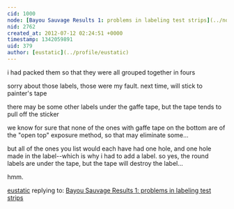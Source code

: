```yaml
---
cid: 1000
node: [Bayou Sauvage Results 1: problems in labeling test strips](../notes/sara/7-11-2012/bayou-sauvage-results-1-problems-labeling-test-strips)
nid: 2762
created_at: 2012-07-12 02:24:51 +0000
timestamp: 1342059891
uid: 379
author: [eustatic](../profile/eustatic)
---
```


i had packed them so that they were all grouped together in fours

sorry about those labels, those were my fault.  next time, will stick to painter's tape

there may be some other labels under the gaffe tape, but the tape tends to pull off the sticker

we know for sure that none of the ones with gaffe tape on the bottom are of the "open top" exposure method, so that may eliminate some...

but all of the ones you list would each have had one hole, and one hole made in the label--which is why i had to add a label.  so yes, the round labels are under the tape, but the tape will destroy the label...

hmm.   

[eustatic](../profile/eustatic) replying to: [Bayou Sauvage Results 1: problems in labeling test strips](../notes/sara/7-11-2012/bayou-sauvage-results-1-problems-labeling-test-strips)

